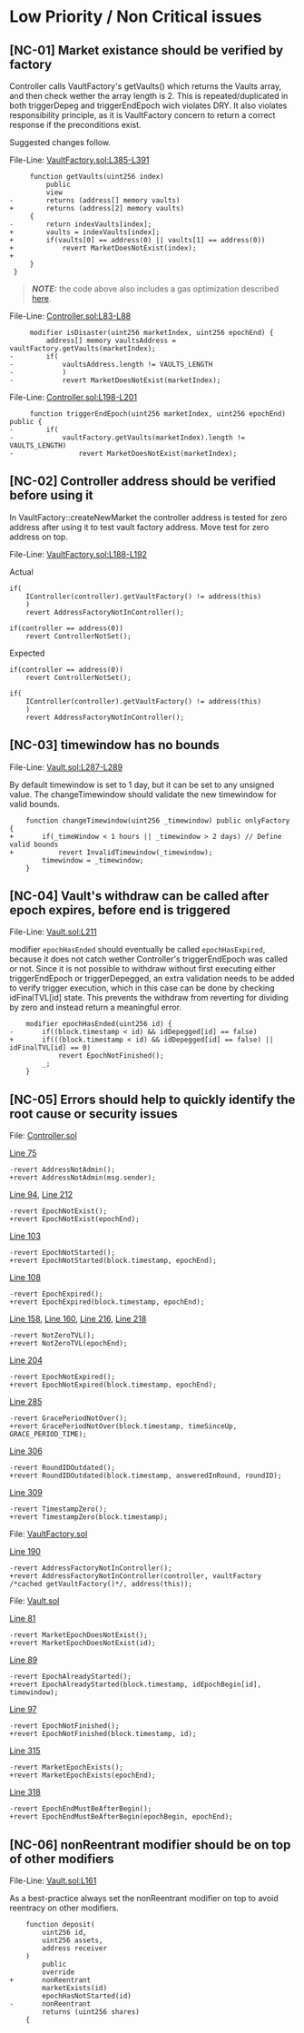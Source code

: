 # Low Priority / Non Critical issues

## [NC-01] Market existance should be verified by factory

Controller calls VaultFactory's getVaults() which returns the Vaults array, and then check wether the array length is 2. This is repeated/duplicated in both triggerDepeg and triggerEndEpoch wich violates DRY. It also violates responsibility principle, as it is VaultFactory concern to return a correct response if the preconditions exist.

Suggested changes follow.

File-Line: [VaultFactory.sol:L385-L391](https://github.com/code-423n4/2022-09-y2k-finance/blob/2175c044af98509261e4147edeb48e1036773771/src/VaultFactory.sol#L385-L391)
```solidity
     function getVaults(uint256 index)
         public
         view
-        returns (address[] memory vaults)
+        returns (address[2] memory vaults)
     {
-        return indexVaults[index];
+        vaults = indexVaults[index];
+        if(vaults[0] == address(0) || vaults[1] == address(0))
+            revert MarketDoesNotExist(index);
+
     }
 }
```
 > **_NOTE:_** the code above also includes a gas optimization described [here](#vaultfactorysol-can-use-fixed-size-array-for-market-vaults).

File-Line: [Controller.sol:L83-L88](https://github.com/code-423n4/2022-09-y2k-finance/blob/2175c044af98509261e4147edeb48e1036773771/src/Controller.sol#L83-L88)
```solidity
     modifier isDisaster(uint256 marketIndex, uint256 epochEnd) {
         address[] memory vaultsAddress = vaultFactory.getVaults(marketIndex);
-        if(
-            vaultsAddress.length != VAULTS_LENGTH
-            )
-            revert MarketDoesNotExist(marketIndex);
```

File-Line: [Controller.sol:L198-L201](https://github.com/code-423n4/2022-09-y2k-finance/blob/2175c044af98509261e4147edeb48e1036773771/src/Controller.sol#L198-L201)
```solidity
     function triggerEndEpoch(uint256 marketIndex, uint256 epochEnd) public {
-        if(
-            vaultFactory.getVaults(marketIndex).length != VAULTS_LENGTH)
-                revert MarketDoesNotExist(marketIndex);
```

## [NC-02] Controller address should be verified before using it

In VaultFactory::createNewMarket the controller address is tested for zero address after using it to test vault factory address. Move test for zero address on top.

File-Line: [VaultFactory.sol:L188-L192](https://github.com/code-423n4/2022-09-y2k-finance/blob/2175c044af98509261e4147edeb48e1036773771/src/VaultFactory.sol#L188-L192)

Actual
```solidity
if(
    IController(controller).getVaultFactory() != address(this)
    )
    revert AddressFactoryNotInController();

if(controller == address(0))
    revert ControllerNotSet();
```

Expected
```solidity
if(controller == address(0))
    revert ControllerNotSet();

if(
    IController(controller).getVaultFactory() != address(this)
    )
    revert AddressFactoryNotInController();

```

## [NC-03] timewindow has no bounds

File-Line: [Vault.sol:L287-L289](https://github.com/code-423n4/2022-09-y2k-finance/blob/2175c044af98509261e4147edeb48e1036773771/src/Vault.sol#L287-L289)

By default timewindow is set to 1 day, but it can be set to any unsigned value. The changeTimewindow should validate the new timewindow for valid bounds.

```solidity
    function changeTimewindow(uint256 _timewindow) public onlyFactory {
+       if(_timeWindow < 1 hours || _timewindow > 2 days) // Define valid bounds
+           revert InvalidTimewindow(_timewindow);
        timewindow = _timewindow;
    }
```

## [NC-04] Vault's withdraw can be called after epoch expires, before end is triggered

File-Line: [Vault.sol:L211](https://github.com/code-423n4/2022-09-y2k-finance/blob/2175c044af98509261e4147edeb48e1036773771/src/Vault.sol#L211)

modifier `epochHasEnded` should eventually be called `epochHasExpired`, because it does not catch wether Controller's triggerEndEpoch was called or not.
Since it is not possible to withdraw without first executing either triggerEndEpoch or triggerDepegged, an extra validation needs to be added to verify trigger execution, which in this case can be done by checking idFinalTVL[id] state. This prevents the withdraw from reverting for dividing by zero and instead return a meaningful error.

```solidity
    modifier epochHasEnded(uint256 id) {
-       if((block.timestamp < id) && idDepegged[id] == false)
+       if(((block.timestamp < id) && idDepegged[id] == false) || idFinalTVL[id] == 0)
            revert EpochNotFinished();
        _;
    }
```

## [NC-05] Errors should help to quickly identify the root cause or security issues

File: [Controller.sol](https://github.com/code-423n4/2022-09-y2k-finance/blob/2175c044af98509261e4147edeb48e1036773771/src/Controller.sol)

[Line 75](https://github.com/code-423n4/2022-09-y2k-finance/blob/2175c044af98509261e4147edeb48e1036773771/src/Controller.sol#L75)
```solidity
-revert AddressNotAdmin();
+revert AddressNotAdmin(msg.sender);
```

[Line 94](https://github.com/code-423n4/2022-09-y2k-finance/blob/2175c044af98509261e4147edeb48e1036773771/src/Controller.sol#L94), [Line 212](https://github.com/code-423n4/2022-09-y2k-finance/blob/2175c044af98509261e4147edeb48e1036773771/src/Controller.sol#L212)
```solidity
-revert EpochNotExist();
+revert EpochNotExist(epochEnd);
```

[Line 103](https://github.com/code-423n4/2022-09-y2k-finance/blob/2175c044af98509261e4147edeb48e1036773771/src/Controller.sol#L103)
```solidity
-revert EpochNotStarted();
+revert EpochNotStarted(block.timestamp, epochEnd);
```

[Line 108](https://github.com/code-423n4/2022-09-y2k-finance/blob/2175c044af98509261e4147edeb48e1036773771/src/Controller.sol#L108)
```solidity
-revert EpochExpired();
+revert EpochExpired(block.timestamp, epochEnd);
```

[Line 158](https://github.com/code-423n4/2022-09-y2k-finance/blob/2175c044af98509261e4147edeb48e1036773771/src/Controller.sol#L158), [Line 160](https://github.com/code-423n4/2022-09-y2k-finance/blob/2175c044af98509261e4147edeb48e1036773771/src/Controller.sol#L160), [Line 216](https://github.com/code-423n4/2022-09-y2k-finance/blob/2175c044af98509261e4147edeb48e1036773771/src/Controller.sol#L216), [Line 218](https://github.com/code-423n4/2022-09-y2k-finance/blob/2175c044af98509261e4147edeb48e1036773771/src/Controller.sol#L218)
```solidity
-revert NotZeroTVL();
+revert NotZeroTVL(epochEnd);
```

[Line 204](https://github.com/code-423n4/2022-09-y2k-finance/blob/2175c044af98509261e4147edeb48e1036773771/src/Controller.sol#L204)
```solidity
-revert EpochNotExpired();
+revert EpochNotExpired(block.timestamp, epochEnd);
```

[Line 285](https://github.com/code-423n4/2022-09-y2k-finance/blob/2175c044af98509261e4147edeb48e1036773771/src/Controller.sol#L285)
```solidity
-revert GracePeriodNotOver();
+revert GracePeriodNotOver(block.timestamp, timeSinceUp, GRACE_PERIOD_TIME);
```

[Line 306](https://github.com/code-423n4/2022-09-y2k-finance/blob/2175c044af98509261e4147edeb48e1036773771/src/Controller.sol#L306)
```solidity
-revert RoundIDOutdated();
+revert RoundIDOutdated(block.timestamp, answeredInRound, roundID);
```

[Line 309](https://github.com/code-423n4/2022-09-y2k-finance/blob/2175c044af98509261e4147edeb48e1036773771/src/Controller.sol#L309)
```solidity
-revert TimestampZero();
+revert TimestampZero(block.timestamp);
```

File: [VaultFactory.sol](https://github.com/code-423n4/2022-09-y2k-finance/blob/2175c044af98509261e4147edeb48e1036773771/src/VaultFactory.sol)

[Line 190](https://github.com/code-423n4/2022-09-y2k-finance/blob/2175c044af98509261e4147edeb48e1036773771/src/VaultFactory.sol#L190)
```solidity
-revert AddressFactoryNotInController();
+revert AddressFactoryNotInController(controller, vaultFactory /*cached getVaultFactory()*/, address(this));
```

File: [Vault.sol](https://github.com/code-423n4/2022-09-y2k-finance/blob/2175c044af98509261e4147edeb48e1036773771/src/Vault.sol)

[Line 81](https://github.com/code-423n4/2022-09-y2k-finance/blob/2175c044af98509261e4147edeb48e1036773771/src/Vault.sol#L81)
```solidity
-revert MarketEpochDoesNotExist();
+revert MarketEpochDoesNotExist(id);
```

[Line 89](https://github.com/code-423n4/2022-09-y2k-finance/blob/2175c044af98509261e4147edeb48e1036773771/src/Vault.sol#L89)
```solidity
-revert EpochAlreadyStarted();
+revert EpochAlreadyStarted(block.timestamp, idEpochBegin[id], timewindow);
```

[Line 97](https://github.com/code-423n4/2022-09-y2k-finance/blob/2175c044af98509261e4147edeb48e1036773771/src/Vault.sol#L97)
```solidity
-revert EpochNotFinished();
+revert EpochNotFinished(block.timestamp, id);
```

[Line 315](https://github.com/code-423n4/2022-09-y2k-finance/blob/2175c044af98509261e4147edeb48e1036773771/src/Vault.sol#L315)
```solidity
-revert MarketEpochExists();
+revert MarketEpochExists(epochEnd);
```

[Line 318](https://github.com/code-423n4/2022-09-y2k-finance/blob/2175c044af98509261e4147edeb48e1036773771/src/Vault.sol#L318)
```solidity
-revert EpochEndMustBeAfterBegin();
+revert EpochEndMustBeAfterBegin(epochBegin, epochEnd);
```

## [NC-06] nonReentrant modifier should be on top of other modifiers

File-Line: [Vault.sol:L161](https://github.com/code-423n4/2022-09-y2k-finance/blob/2175c044af98509261e4147edeb48e1036773771/src/Vault.sol#L161)

As a best-practice always set the nonReentrant modifier on top to avoid reentracy on other modifiers.

```solidity
    function deposit(
        uint256 id,
        uint256 assets,
        address receiver
    )
        public
        override
+       nonReentrant        
        marketExists(id)
        epochHasNotStarted(id)
-       nonReentrant
        returns (uint256 shares)
    {
```
